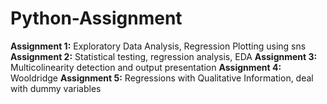 # Python-Assignment

**Assignment 1:** Exploratory Data Analysis, Regression Plotting using sns
**Assignment 2:** Statistical testing, regression analysis, EDA
**Assignment 3:** Multicolinearity detection and output presentation
**Assignment 4:** Wooldridge
**Assignment 5:** Regressions with Qualitative Information, deal with dummy variables
